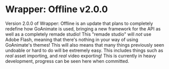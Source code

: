 # Wrapper: Offline v2.0.0
Version 2.0.0 of Wrapper: Offline is an update that plans to completely redefine how GoAnimate is used, bringing a new framework for the API as well as a completely remade studio! This "remade studio" will *not* use Adobe Flash, meaning that there's nothing in your way of using GoAnimate's themes! This will also means that many things previously seen undoable or hard to do will be extremely easy. This includes things such as *real* asset importing, and *real* video exporting! This is currently in heavy development, progress can be seen here when committed.

